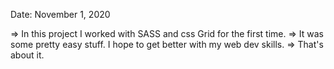 Date: November 1, 2020

=> In this project I worked with SASS and css Grid for the first time.
=> It was some pretty easy stuff. I hope to get better with my web dev skills.
=> That's about it.
